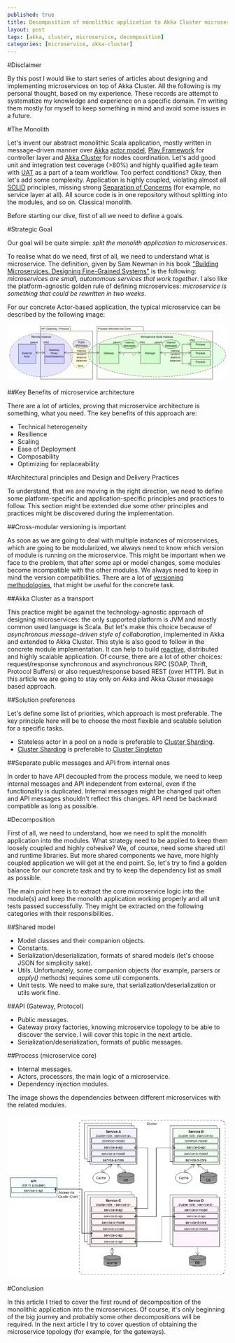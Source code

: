 ```yaml
---
published: true
title: Decomposition of monolithic application to Akka Cluster microservices
layout: post
tags: [akka, cluster, microservice, decomposition]
categories: [microservice, akka-cluster]
---
```


#Disclaimer

By this post I would like to start series of articles about designing and implementing microservices on top of Akka Cluster. All the following is my personal thought, based on my experience. These records are attempt to systematize my knowledge and experience on a specific domain. I'm writing them mostly for myself to keep something in mind and avoid some issues in a future.

#The Monolith

Let's invent our abstract monolithic Scala application, mostly written in message-driven manner over [Akka](http://akka.io/) [actor model](https://en.wikipedia.org/wiki/Actor_model), [Play Framework](https://www.playframework.com/) for controller layer and [Akka Cluster](http://doc.akka.io/docs/akka/2.4.1/scala/cluster-usage.html) for nodes coordination. Let's add good unit and integration test coverage (>80%) and highly qualified agile team with [UAT](https://en.wikipedia.org/wiki/Acceptance_testing#User_acceptance_testing) as a part of a team workflow. Too perfect conditions? Okay, then let's add some complexity. Application is highly coupled, violating almost all [SOLID](https://en.wikipedia.org/wiki/SOLID_(object-oriented_design)) principles, missing strong [Separation of Concerns](https://en.wikipedia.org/wiki/Separation_of_concerns) (for example, no service layer at all). All source code is in one repository without splitting into the modules, and so on. Classical monolith.


Before starting our dive, first of all we need to define a goals.

#Strategic Goal

Our goal will be quite simple: _split the monolith application to microservices_.

To realise what do we need, first of all, we need to understand what is microservice. The definition, given by Sam Newman in his book ["Building Microservices. Designing Fine-Grained Systems"](http://shop.oreilly.com/product/0636920033158.do) is the following: _microservices are small, autonomous services that work together_. I also like the platform-agnostic golden rule of defining microservices: _microservice is something that could be rewritten in two weeks_.

For our concrete Actor-based application, the typical microservice can be described by the following image:

![Example of Microservice Data Flow](/resources/2016-01-30-decomposition-of-monolithic-application-to-akka-cluster-microservices/microservice-data-flow.png "Example of Microservice Data Flow")

##Key Benefits of microservice architecture

There are a lot of articles, proving that microservice architecture is something, what you need. The key benefits of this approach are:

* Technical heterogeneity
* Resilience
* Scaling
* Ease of Deployment
* Composability
* Optimizing for replaceability

#Architectural principles and Design and Delivery Practices

To understand, that we are moving in the right direction, we need to define some platform-specific and application-specific principles and practices to follow. This section might be extended due some other principles and practices might be discovered during the implementation.

##Cross-modular versioning is important

As soon as we are going to deal with multiple instances of microservices, which are going to be modularized, we always need to know which version of module is running on the microservice. This might be important when we face to the problem, that after some api or model changes, some modules become incompatible with the other modules. We always need to keep in mind the version compatibilities. There are a lot of [versioning methodologies](https://en.wikipedia.org/wiki/Software_versioning), that might be useful for the concrete task.

##Akka Cluster as a transport

This practice might be against the technology-agnostic approach of designing microservices: the only supported platform is JVM and mostly common used language is Scala. But let's make this choice because of _asynchronous message-driven style of collaboration_, implemented in Akka and extended to Akka Cluster. This style is also good to follow in the concrete module implementation. It can help to build [reactive](http://www.reactivemanifesto.org/), distributed and highly scalable application. Of course, there are a lot of other choices: request/response synchronous and asynchronous RPC (SOAP, Thrift, Protocol Buffers) or also request/response based REST (over HTTP). But in this article we are going to stay only on Akka and Akka Cluser message based approach.

##Solution preferences

Let's define some list of priorities, which approach is most preferable. The key principle here will be to choose the most flexible and scalable solution for a specific tasks.

* Stateless actor in a pool on a node is preferable to [Cluster Sharding](http://doc.akka.io/docs/akka/2.4.1/scala/cluster-sharding.html).
* [Cluster Sharding](http://doc.akka.io/docs/akka/2.4.1/scala/cluster-sharding.html) is preferable to [Cluster Singleton](http://doc.akka.io/docs/akka/2.4.1/scala/cluster-singleton.html)

##Separate public messages and API from internal ones

In order to have API decoupled from the process module, we need to keep internal messages and API independent from external, even if the functionality is duplicated. Internal messages might be changed quit often and API messages shouldn't reflect this changes. API need be backward compatible as long as possible.

#Decomposition

First of all, we need to understand, how we need to split the monolith application into the modules. What strategy need to be applied to keep them loosely coupled and highly cohesive? We, of course, need some shared util and runtime libraries. But more shared components we have, more highly coupled application we will get at the end point. So, let's try to find a golden balance for our concrete task and try to keep the dependency list as small as possible. 

The main point here is to extract the core microservice logic into the module(s) and keep the monolith application working properly and all unit tests passed successfully. They might be extracted on the following categories with their responsibilities.

##Shared model

* Model classes and their companion objects.
* Constants.
* Serialization/deserialization, formats of shared models (let's choose JSON for simplicity sake).
* Utils. Unfortunately, some companion objects (for example, parsers or _apply()_ methods) requires some util components.
* Unit tests. We need to make sure, that serialization/deserialization or utils work fine.

##API (Gateway, Protocol)

* Public messages.
* Gateway proxy factories, knowing microservice topology to be able to discover the  service. I will cover this topic in the next article.
* Serialization/deserialization, formats of public messages.

##Process (microservice core)

* Internal messages.
* Actors, processors, the main logic of a microservice.
* Dependency injection modules.

The image shows the dependencies between different microservices with the related modules.

![Microservices dependencies](resources/2016-01-30-decomposition-of-monolithic-application-to-akka-cluster-microservices/microservice-dependencies.png "Microservices dependencies")

#Conclusion

In this article I tried to cover the first round of decomposition of the monolithic application into the microservices. Of course, it's only beginning of the big journey and probably some other decompositions will be required. In the next article I try to cover question of obtaining the microservice topology (for example, for the gateways).
